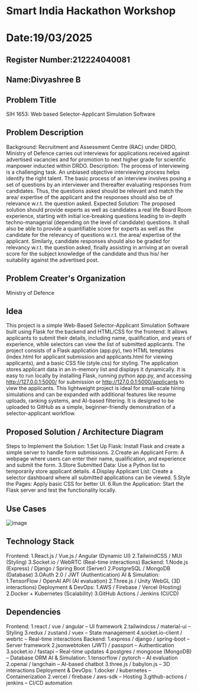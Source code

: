 # Smart India Hackathon Workshop
# Date:19/03/2025
## Register Number:212224040081
## Name:Divyashree B
## Problem Title
SIH 1653: Web based Selector-Applicant Simulation Software
## Problem Description
Background: Recruitment and Assessment Centre (RAC) under DRDO, Ministry of Defence carries out interviews for applications received against advertised vacancies and for promotion to next higher grade for scientific manpower inducted within DRDO. Description: The process of interviewing is a challenging task. An unbiased objective interviewing process helps identify the right talent. The basic process of an interview involves posing a set of questions by an interviewer and thereafter evaluating responses from candidates. Thus, the questions asked should be relevant and match the area/ expertise of the applicant and the responses should also be of relevance w.r.t. the question asked. Expected Solution: The proposed solution should provide experts as well as candidates a real life Board Room experience, starting with initial ice-breaking questions leading to in-depth techno-managerial (depending on the level of candidate) questions. It shall also be able to provide a quantifiable score for experts as well as the candidate for the relevancy of questions w.r.t. the area/ expertise of the applicant. Similarly, candidate responses should also be graded for relevancy w.r.t. the question asked, finally assisting in arriving at an overall score for the subject knowledge of the candidate and thus his/ her suitability against the advertised post.

## Problem Creater's Organization
Ministry of Defence

## Idea
This project is a simple Web-Based Selector-Applicant Simulation Software built using Flask for the backend and HTML/CSS for the frontend. It allows applicants to submit their details, including name, qualification, and years of experience, while selectors can view the list of submitted applicants. The project consists of a Flask application (app.py), two HTML templates (index.html for applicant submission and applicants.html for viewing applicants), and a basic CSS file (style.css) for styling. The application stores applicant data in an in-memory list and displays it dynamically. It is easy to run locally by installing Flask, running python app.py, and accessing http://127.0.0.1:5000/ for submission or http://127.0.0.1:5000/applicants to view the applicants. This lightweight project is ideal for small-scale hiring simulations and can be expanded with additional features like resume uploads, ranking systems, and AI-based filtering. It is designed to be uploaded to GitHub as a simple, beginner-friendly demonstration of a selector-applicant workflow.


## Proposed Solution / Architecture Diagram
Steps to Implement the Solution:
1.Set Up Flask: Install Flask and create a simple server to handle form submissions.
2.Create an Applicant Form: A webpage where users can enter their name, qualification, and experience and submit the form.
3.Store Submitted Data: Use a Python list to temporarily store applicant details.
4.Display Applicant List: Create a selector dashboard where all submitted applications can be viewed.
5.Style the Pages: Apply basic CSS for better UI.
6.Run the Application: Start the Flask server and test the functionality locally.

## Use Cases
![image](https://github.com/user-attachments/assets/fdce8183-e397-4663-a4f7-1516d69d1239)



## Technology Stack
Frontend:
1.React.js / Vue.js / Angular (Dynamic UI)
2.TailwindCSS / MUI (Styling)
3.Socket.io / WebRTC (Real-time interactions)
Backend:
1.Node.js (Express) / Django / Spring Boot (Server)
2.PostgreSQL / MongoDB (Database)
3.OAuth 2.0 / JWT (Authentication)
AI & Simulation:
1.TensorFlow / OpenAI API (AI evaluation)
2.Three.js / Unity WebGL (3D interactions)
Deployment & DevOps:
1.AWS / Firebase / Vercel (Hosting)
2.Docker + Kubernetes (Scalability)
3.GitHub Actions / Jenkins (CI/CD)


## Dependencies
Frontend:
1.react / vue / angular – UI framework
2.tailwindcss / material-ui – Styling
3.redux / zustand / vuex – State management
4.socket.io-client / webrtc – Real-time interactions
Backend:
1.express / django / spring-boot – Server framework
2.jsonwebtoken (JWT) / passport – Authentication
3.socket.io / fastapi – Real-time updates
4.postgres / mongoose (MongoDB) – Database ORM
AI & Simulation:
1.tensorflow / pytorch – AI evaluation
2.openai / langchain – AI-based chatbot
3.three.js / babylon.js – 3D interactions
Deployment & DevOps:
1.docker / kubernetes – Containerization
2.vercel / firebase / aws-sdk – Hosting
3.github-actions / jenkins – CI/CD automation

